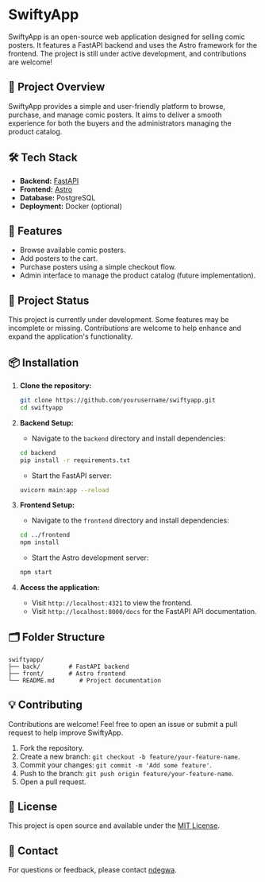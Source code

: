 
# SwiftyApp

SwiftyApp is an open-source web application designed for selling comic posters. It features a FastAPI backend and uses the Astro framework for the frontend. The project is still under active development, and contributions are welcome!

## 🚀 Project Overview

SwiftyApp provides a simple and user-friendly platform to browse, purchase, and manage comic posters. It aims to deliver a smooth experience for both the buyers and the administrators managing the product catalog.

## 🛠️ Tech Stack

- **Backend:** [FastAPI](https://fastapi.tiangolo.com/)
- **Frontend:** [Astro](https://astro.build/)
- **Database:** PostgreSQL
- **Deployment:** Docker (optional)

## 🔨 Features

- Browse available comic posters.
- Add posters to the cart.
- Purchase posters using a simple checkout flow.
- Admin interface to manage the product catalog (future implementation).

## 🚧 Project Status

This project is currently under development. Some features may be incomplete or missing. Contributions are welcome to help enhance and expand the application's functionality.

## 📦 Installation

1. **Clone the repository:**
    ```bash
    git clone https://github.com/yourusername/swiftyapp.git
    cd swiftyapp
    ```

2. **Backend Setup:**
    - Navigate to the `backend` directory and install dependencies:
    ```bash
    cd backend
    pip install -r requirements.txt
    ```

    - Start the FastAPI server:
    ```bash
    uvicorn main:app --reload
    ```

3. **Frontend Setup:**
    - Navigate to the `frontend` directory and install dependencies:
    ```bash
    cd ../frontend
    npm install
    ```

    - Start the Astro development server:
    ```bash
    npm start
    ```

4. **Access the application:**
    - Visit `http://localhost:4321` to view the frontend.
    - Visit `http://localhost:8000/docs` for the FastAPI API documentation.

## 🗂️ Folder Structure

```
swiftyapp/
├── back/        # FastAPI backend
├── front/       # Astro frontend
└── README.md       # Project documentation
```

## 💡 Contributing

Contributions are welcome! Feel free to open an issue or submit a pull request to help improve SwiftyApp.

1. Fork the repository.
2. Create a new branch: `git checkout -b feature/your-feature-name`.
3. Commit your changes: `git commit -m 'Add some feature'`.
4. Push to the branch: `git push origin feature/your-feature-name`.
5. Open a pull request.

## 📜 License

This project is open source and available under the [MIT License](LICENSE).

## 📧 Contact

For questions or feedback, please contact [ndegwa](mailto:ndegwa8781@gmail.com).
